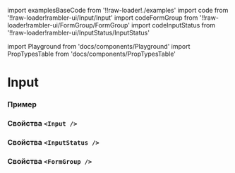 import examplesBaseCode from '!!raw-loader!./examples'
import code from '!!raw-loader!rambler-ui/Input/Input'
import codeFormGroup from '!!raw-loader!rambler-ui/FormGroup/FormGroup'
import codeInputStatus from '!!raw-loader!rambler-ui/InputStatus/InputStatus'

import Playground from 'docs/components/Playground'
import PropTypesTable from 'docs/components/PropTypesTable'

# Input

### Пример
<Playground code={examplesBaseCode} />

### Свойства `<Input />`
<PropTypesTable code={code} />

### Свойства `<InputStatus />`
<PropTypesTable code={codeInputStatus} />

### Свойства `<FormGroup />`
<PropTypesTable code={codeFormGroup} />
